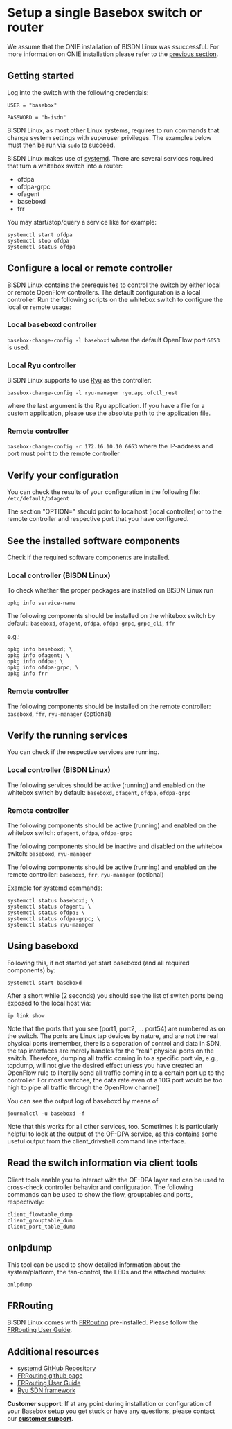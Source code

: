 # Setup a single Basebox switch or router

We assume that the ONIE installation of BISDN Linux was ssuccessful. For more information on ONIE installation please refer to the [previous section](install_switch_image.html).

## Getting started

Log into the switch with the following credentials:

```
USER = "basebox"

PASSWORD = "b-isdn"
```

BISDN Linux, as most other Linux systems, requires to run commands that change system settings with superuser privileges. The examples below must then be run via `sudo` to succeed.

BISDN Linux makes use of [systemd][systemd]. There are several services required that turn a whitebox switch into a router:
* ofdpa
* ofdpa-grpc
* ofagent
* baseboxd
* frr

You may start/stop/query a service like for example:

```
systemctl start ofdpa
systemctl stop ofdpa
systemctl status ofdpa
```
## Configure a local or remote controller

BISDN Linux contains the prerequisites to control the switch by either local or remote OpenFlow controllers. The default configuration is a local controller.
Run the following scripts on the whitebox switch to configure the local or remote usage:

### Local baseboxd controller
`basebox-change-config -l baseboxd` where the default OpenFlow port `6653` is used.

### Local Ryu controller
BISDN Linux supports to use [Ryu][Ryu] as the controller:

`basebox-change-config -l ryu-manager ryu.app.ofctl_rest`

where the last argument is the Ryu application. If you have a file for a custom application, please use the absolute path to the application file.

### Remote controller
`basebox-change-config -r 172.16.10.10 6653` where the IP-address and port must point to the remote controller

## Verify your configuration

You can check the results of your configuration in the following file: `/etc/default/ofagent`

The section "OPTION=" should point to localhost (local controller) or to the remote controller and respective port that you have configured.

## See the installed software components

Check if the required software components are installed.

### Local controller (BISDN Linux)

To check whether the proper packages are installed on BISDN Linux run

`opkg info service-name`

The following components should be installed on the whitebox switch by default:
`baseboxd`, `ofagent`, `ofdpa`, `ofdpa-grpc`, `grpc_cli`, `ffr`

e.g.:
```
opkg info baseboxd; \
opkg info ofagent; \
opkg info ofdpa; \
opkg info ofdpa-grpc; \
opkg info frr
```

### Remote controller

The following components should be installed on the remote controller:
`baseboxd`, `ffr`, `ryu-manager` (optional)

## Verify the running services

You can check if the respective services are running.

### Local controller (BISDN Linux)

The following services should be active (running) and enabled on the whitebox switch by default:
`baseboxd`, `ofagent`, `ofdpa`, `ofdpa-grpc`

### Remote controller

The following components should be active (running) and enabled on the whitebox switch:
`ofagent`, `ofdpa`, `ofdpa-grpc`

The following components should be inactive and disabled on the whitebox switch:
`baseboxd`, `ryu-manager`

The following components should be active (running) and enabled on the remote controller:
`baseboxd`, `frr`, `ryu-manager` (optional)

Example for systemd commands:
```
systemctl status baseboxd; \
systemctl status ofagent; \
systemctl status ofdpa; \
systemctl status ofdpa-grpc; \
systemctl status ryu-manager
```

## Using baseboxd

Following this, if not started yet start baseboxd (and all required components) by:

```
systemctl start baseboxd
```

After a short while (2 seconds) you should see the list of switch ports being exposed to the local host via:

```
ip link show
```

Note that the ports that you see (port1, port2, ... port54) are numbered as on the switch. The ports are Linux tap devices by nature, and are not the real physical ports (remember, there is a separation of control and data in SDN, the tap interfaces are merely handles for the "real" physical ports on the switch. Therefore, dumping all traffic coming in to a specific port via, e.g., tcpdump, will not give the desired effect unless you have created an OpenFlow rule to literally send all traffic coming in to a certain port up to the controller. For most switches, the data rate even of a 10G port would be too high to pipe all traffic through the OpenFlow channel)

You can see the output log of baseboxd by means of

```
journalctl -u baseboxd -f
```

Note that this works for all other services, too. Sometimes it is particularly helpful to look at the output of the OF-DPA service, as this contains some useful output from the client_drivshell command line interface.

## Read the switch information via client tools
Client tools enable you to interact with the OF-DPA layer and can be used to cross-check controller behavior and configuration. The following commands can be used to show the flow, grouptables and ports, respectively:

```
client_flowtable_dump
client_grouptable_dum
client_port_table_dump
```

## onlpdump

This tool can be used to show detailed information about the system/platform, the fan-control, the LEDs and the attached modules:

```
onlpdump
```
## FRRouting

BISDN Linux comes with [FRRouting][frr] pre-installed. Please follow the [FRRouting User Guide][FRRouting User Guide].

## Additional resources
* [systemd GitHub Repository][systemd]
* [FRRouting github page][frr]
* [FRRouting User Guide][FRRouting User Guide]
* [Ryu SDN framework][Ryu]

**Customer support**: If at any point during installation or configuration of your Basebox setup you get stuck or have any questions, please contact our **[customer support](../customer_support.html#customer_support)**.

[systemd]: https://github.com/systemd/systemd (systemd on github)
[frr]: https://github.com/FRRouting/frr (FRRouting on github)
[FRRouting User Guide]: http://docs.frrouting.org/en/latest/ (FRRouting User Guide)
[Ryu]: https://osrg.github.io/ryu/ (Ryu SDN framework)
